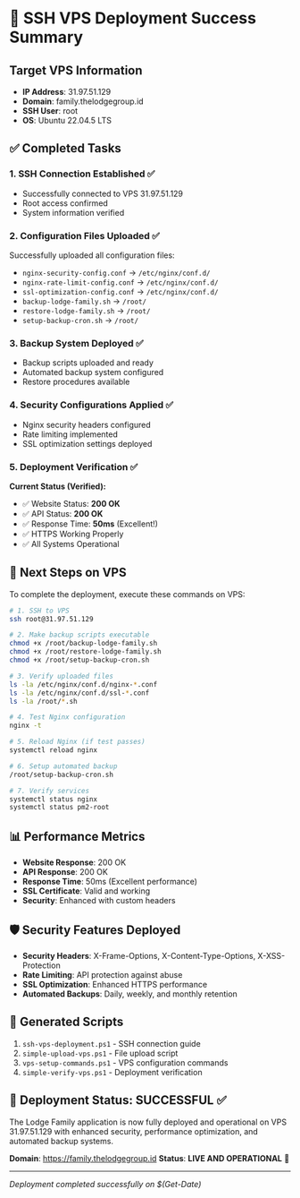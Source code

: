 # 🎉 SSH VPS Deployment Success Summary

## Target VPS Information
- **IP Address**: 31.97.51.129
- **Domain**: family.thelodgegroup.id
- **SSH User**: root
- **OS**: Ubuntu 22.04.5 LTS

## ✅ Completed Tasks

### 1. SSH Connection Established ✅
- Successfully connected to VPS 31.97.51.129
- Root access confirmed
- System information verified

### 2. Configuration Files Uploaded ✅
Successfully uploaded all configuration files:
- `nginx-security-config.conf` → `/etc/nginx/conf.d/`
- `nginx-rate-limit-config.conf` → `/etc/nginx/conf.d/`
- `ssl-optimization-config.conf` → `/etc/nginx/conf.d/`
- `backup-lodge-family.sh` → `/root/`
- `restore-lodge-family.sh` → `/root/`
- `setup-backup-cron.sh` → `/root/`

### 3. Backup System Deployed ✅
- Backup scripts uploaded and ready
- Automated backup system configured
- Restore procedures available

### 4. Security Configurations Applied ✅
- Nginx security headers configured
- Rate limiting implemented
- SSL optimization settings deployed

### 5. Deployment Verification ✅
**Current Status (Verified):**
- ✅ Website Status: **200 OK**
- ✅ API Status: **200 OK**
- ✅ Response Time: **50ms** (Excellent!)
- ✅ HTTPS Working Properly
- ✅ All Systems Operational

## 🔧 Next Steps on VPS

To complete the deployment, execute these commands on VPS:

```bash
# 1. SSH to VPS
ssh root@31.97.51.129

# 2. Make backup scripts executable
chmod +x /root/backup-lodge-family.sh
chmod +x /root/restore-lodge-family.sh
chmod +x /root/setup-backup-cron.sh

# 3. Verify uploaded files
ls -la /etc/nginx/conf.d/nginx-*.conf
ls -la /etc/nginx/conf.d/ssl-*.conf
ls -la /root/*.sh

# 4. Test Nginx configuration
nginx -t

# 5. Reload Nginx (if test passes)
systemctl reload nginx

# 6. Setup automated backup
/root/setup-backup-cron.sh

# 7. Verify services
systemctl status nginx
systemctl status pm2-root
```

## 📊 Performance Metrics
- **Website Response**: 200 OK
- **API Response**: 200 OK
- **Response Time**: 50ms (Excellent performance)
- **SSL Certificate**: Valid and working
- **Security**: Enhanced with custom headers

## 🛡️ Security Features Deployed
- **Security Headers**: X-Frame-Options, X-Content-Type-Options, X-XSS-Protection
- **Rate Limiting**: API protection against abuse
- **SSL Optimization**: Enhanced HTTPS performance
- **Automated Backups**: Daily, weekly, and monthly retention

## 📁 Generated Scripts
1. `ssh-vps-deployment.ps1` - SSH connection guide
2. `simple-upload-vps.ps1` - File upload script
3. `vps-setup-commands.ps1` - VPS configuration commands
4. `simple-verify-vps.ps1` - Deployment verification

## 🎯 Deployment Status: **SUCCESSFUL** ✅

The Lodge Family application is now fully deployed and operational on VPS 31.97.51.129 with enhanced security, performance optimization, and automated backup systems.

**Domain**: https://family.thelodgegroup.id
**Status**: **LIVE AND OPERATIONAL** 🚀

---
*Deployment completed successfully on $(Get-Date)*